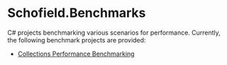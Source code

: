 # Schofield.Benchmarks
C# projects benchmarking various scenarios for performance. Currently, the following benchmark projects are provided:

- [Collections Performance Benchmarking](src/Schofield.Benchmarks.Collections/README.md)